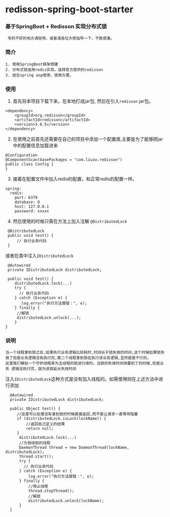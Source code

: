 # redisson-spring-boot-starter

### 基于SpringBoot + Redisson 实现分布式锁
     写的不好的地方请轻喷，或者请各位大佬指导一下，不胜感激。

### 简介
	1. 使用SpringBoot框架搭建
	2. 分布式锁选用redis实现。选择官方提供的redisson
	3. 结合spring aop使用，使用方便。

### 使用

1. 首先将本项目下载下来，在本地打成jar包, 然后在引入`redisson` jar包。
````
<dependency>
    <groupId>org.redisson</groupId>
    <artifactId>redisson</artifactId>
    <version>3.6.5</version>
</dependency>
````

2. 在使用之前首先还需要在自己的项目中添加一个配置类,主要是为了能够把jar中的配置信息加载进来
````
@Configuration
@ComponentScan(basePackages = "com.liuzw.redisson")
public class Config {
}
````

3. 接着在配置文件中加入redis的配置，和正常redis的配置一样。
````
spring:
  redis:
    port: 6379
    database: 0
    host: 127.0.0.1
    password: xxxxx
````

4. 然后使用的时候只需在方法上加入注解 `@DistributedLock`

````
 @DistributedLock
 public void test() {
 	 // 执行业务代码
 }
 ````

或者在类中注入`IDistributedLock`

````
 @Autowired
 private IDistributedLock distributedLock;

 public void test() {
    distributedLock.lock(...)
    try {
	  // 执行业务代码
    } catch (Exception e) {
       log.error("执行方法报错：", e);
    } finally {
     //解锁
     distributedLock.unlock(...);
    }
}
````

### 说明

    当一个线程拿到锁之后,如果执行业务逻辑比较耗时,时间长于锁失效的时间,这个时候如果锁失效了但是业务逻辑没有执行完,第二个线程拿到锁在执行该业务逻辑,显然是是不行的。
	这里我们模拟一个守护线程来为主线程的锁进行续时。当锁的失效时间快要到了的时候,但是业务 逻辑没执行完，就为该锁延长失效时间


注入`IDistributedLock`这种方式是没有加入线程的。如需使用则在上述方法中进行添加

````
  @Autowired
  private IDistributedLock distributedLock;

  public Object test() {
     //这里可以处理没有拿到锁的时候直接返回,而不是让请求一直等待阻塞
     if (distributedLock.isLock(lockName)) {
         //返回自己定义的结果
         return null;
     }
      distributedLock.lock(...)
      //为锁续航的线程
      DaemonThread thread = new DaemonThread(lockName, distributedLock);
      thread.start();
      try {
        // 执行业务代码
      } catch (Exception e) {
          log.error("执行方法报错：", e);
      } finally {
          //停止线程
          thread.stopThread();
          //解锁
          distributedLock.unlock(lockName);
      }
  }
 ````
